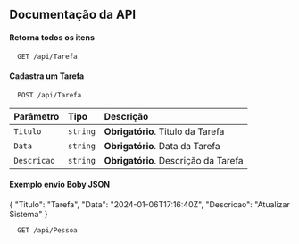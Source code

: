 
## Documentação da API

#### Retorna todos os itens

```http
  GET /api/Tarefa
```

#### Cadastra um Tarefa

```http
  POST /api/Tarefa
```

| Parâmetro   | Tipo         | Descrição                                   |
| :---------- | :---------   | :------------------------------------------ |
| `Titulo`      | `string`   | **Obrigatório**. Titulo da Tarefa           |
| `Data`        | `string`   | **Obrigatório**. Data da Tarefa             |
| `Descricao`   | `string`   | **Obrigatório**. Descrição da Tarefa             |

#### Exemplo envio Boby JSON

{
	"Titulo": "Tarefa",
	"Data": "2024-01-06T17:16:40Z",
	"Descricao": "Atualizar Sistema"
}

```http
  GET /api/Pessoa
```


